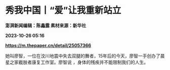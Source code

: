 # 秀我中国丨“爱”让我重新站立
**澎湃新闻编辑：陈鑫露 素材来源：新华社**

**2023-10-26 05:16**

**https://m.thepaper.cn/detail/25057366**

她叫廖智，一位在汶川地震中失去双腿的舞者，15年后的今天，廖智一手创办了晨星之家截肢者康复工作室。廖智说 ，身体的残疾并不能限制我们的人生。